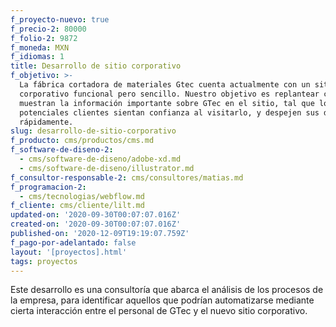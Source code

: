 ```yaml
---
f_proyecto-nuevo: true
f_precio-2: 80000
f_folio-2: 9872
f_moneda: MXN
f_idiomas: 1
title: Desarrollo de sitio corporativo
f_objetivo: >-
  La fábrica cortadora de materiales Gtec cuenta actualmente con un sitio
  corporativo funcional pero sencillo. Nuestro objetivo es replantear cómo se
  muestran la información importante sobre GTec en el sitio, tal que los
  potenciales clientes sientan confianza al visitarlo, y despejen sus dudas
  rápidamente.
slug: desarrollo-de-sitio-corporativo
f_producto: cms/productos/cms.md
f_software-de-diseno-2:
  - cms/software-de-diseno/adobe-xd.md
  - cms/software-de-diseno/illustrator.md
f_consultor-responsable-2: cms/consultores/matias.md
f_programacion-2:
  - cms/tecnologias/webflow.md
f_cliente: cms/cliente/lilt.md
updated-on: '2020-09-30T00:07:07.016Z'
created-on: '2020-09-30T00:07:07.016Z'
published-on: '2020-12-09T19:19:07.759Z'
f_pago-por-adelantado: false
layout: '[proyectos].html'
tags: proyectos
---
```


Este desarrollo es una consultoría que abarca el análisis de los procesos de la empresa, para identificar aquellos que podrían automatizarse mediante cierta interacción entre el personal de GTec y el nuevo sitio corporativo.

